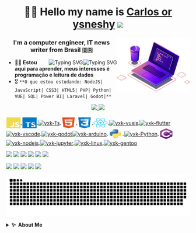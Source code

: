<h1 align="center">🧑‍💻 Hello my name is <a href="https://github.com/ysneshy" target="_blank">Carlos or ysneshy</a> 
<img src="https://github.com/blackcater/blackcater/raw/main/images/Hi.gif" height="32"/></h1>
<img src="https://github.com/ysneshy/ysneshy/blob/main/.github/computer-illustration.png" min-width="200px" max-width="200px" width="200px" align="right" alt="Computador ysneshy">
<h3 align="center">I'm a computer engineer, IT news writer from Brasil 🇧🇷</h3>

<a href="https://github.com/ysneshy/"><img src="https://readme-typing-svg.herokuapp.com?font=Fira+Code&pause=1000&color=7F20F7&center=true&width=435&lines=%E2%8E%85+Bem+vindo+ao+meu+Github+%E2%8E%85;%E2%8E%97+Aqui+todos+somos+um+%E2%8E%98" alt="Typing SVG" align="right" /></a>
<a href="https://git.io/typing-svg"><img src="https://readme-typing-svg.herokuapp.com?font=Fira+Code&pause=1000&color=7F20F7&center=true&width=435&lines=%E2%86%82+Fique+a+vontade+%2BFollow+%E2%86%82;%E2%B5%9E+contato%3A+%2B55+91984851072+%E2%A8%B3" alt="Typing SVG"  align="right" /></a>

- 🧑‍💻 **Estou aqui para aprender, meus interesses é programação e leitura de dados**
- 🎖️ ```**O que estou estudando: NodeJS| JavaScript| CSS3| HTML5| PHP| Python| VUE| SQL| Power BI| Laravel| Godot|** ```

<div align="center">
  <a href="https://github.com/ysneshy">
  
  <img height="170em" src="https://github-readme-stats.vercel.app/api?username=ysneshy&show_icons=true&theme=synthwave&include_all_commits=true&count_private=true"/>
  <img height="170em" src="https://github-readme-stats.vercel.app/api/top-langs/?username=ysneshy&layout=compact&langs_count=7&theme=synthwave"/>
</div>
  <div style="display: inline_block"><br>
 <img align="center" alt="yxk-Js" height="30" width="40" src="https://raw.githubusercontent.com/devicons/devicon/master/icons/javascript/javascript-plain.svg">
 <img align="center" alt="yxk-Ts" height="30" width="40" src="https://raw.githubusercontent.com/devicons/devicon/master/icons/typescript/typescript-plain.svg">
<img align="center" alt="yxk-Ts" height="30" width="40" src="https://cdn.jsdelivr.net/gh/devicons/devicon/icons/laravel/laravel-plain.svg" />
<img align="center" alt="yxk-HTML5" height="30" width="40" src="https://raw.githubusercontent.com/devicons/devicon/master/icons/html5/html5-original.svg">
 <img align="center" alt="yxk-CSS3" height="30" width="40" src="https://raw.githubusercontent.com/devicons/devicon/master/icons/css3/css3-original.svg">
  <img align="center" alt="yxk-React" height="30" width="40" src="https://raw.githubusercontent.com/devicons/devicon/master/icons/react/react-original.svg">
 <img align="center" alt="yxk-vusjs" height="30" width="40" src="https://cdn.jsdelivr.net/gh/devicons/devicon/icons/vuejs/vuejs-original.svg" />
 <img align="center" alt="yxk-flutter" height="30" width="40" src="https://cdn.jsdelivr.net/gh/devicons/devicon/icons/flutter/flutter-original.svg" />
  <img align="center" alt="yxk-vscode" height="30" width="40" src="https://cdn.jsdelivr.net/gh/devicons/devicon/icons/vscode/vscode-original.svg" />
  <img align="center" alt="yxk-godot" height="30" width="40" src="https://cdn.jsdelivr.net/gh/devicons/devicon/icons/godot/godot-original.svg" /><img align="center" alt="yxk-arduino" height="30" width="40" src="https://cdn.jsdelivr.net/gh/devicons/devicon/icons/arduino/arduino-original-wordmark.svg" /> <img align="center" alt="yxk-Python" height="30" width="40" src="https://raw.githubusercontent.com/devicons/devicon/master/icons/python/python-original.svg">
 <img align="center" alt="yxk-Python" height="30" width="40" src="https://cdn.jsdelivr.net/gh/devicons/devicon/icons/php/php-original.svg" />
 <img align="center" alt="yxk-Csharp" height="30" width="40" src="https://raw.githubusercontent.com/devicons/devicon/master/icons/csharp/csharp-original.svg">
  <img align="center" alt="yxk-nodejs" height="30" width="40"src="https://cdn.jsdelivr.net/gh/devicons/devicon/icons/nodejs/nodejs-original.svg" />
  <img align="center" alt="yxk-jupyter" height="30" width="40" src="https://cdn.jsdelivr.net/gh/devicons/devicon/icons/jupyter/jupyter-original-wordmark.svg" />
   <img align="center" alt="yxk-linux" height="30" width="40" src="https://cdn.jsdelivr.net/gh/devicons/devicon/icons/linux/linux-original.svg" />
  <img align="center" alt="yxk-gentoo" height="30" width="40" src="https://cdn.jsdelivr.net/gh/devicons/devicon/icons/gentoo/gentoo-plain.svg" />

</br>
<p>

  <a href="https://www.youtube.com/channel/UCiZ5qCAO5aATSZD8XjLz1pQ" target="_blank"><img src="https://img.shields.io/badge/YouTube-FF0000?style=for-the-badge&logo=youtube&logoColor=white" target="_blank"></a>
  <a href="https://instagram.com/ysneshy" target="_blank"><img src="https://img.shields.io/badge/-Instagram-%23E4405F?style=for-the-badge&logo=instagram&logoColor=white" target="_blank"></a>
  <a href = "mailto:ysneshy@gmail.com"><img src="https://img.shields.io/badge/-Gmail-%23333?style=for-the-badge&logo=gmail&logoColor=white" target="_blank"></a>
  <a href="https://www.linkedin.com/in/ysneshy" target="_blank"><img src="https://img.shields.io/badge/-LinkedIn-%230077B5?style=for-the-badge&logo=linkedin&logoColor=white" target="_blank"></a> 
  <a href="https://www.facebook.com/ysneshy" target="_blank"><img src="https://img.shields.io/badge/Facebook-1877F2?style=for-the-badge&logo=facebook&logoColor=white" target="_blank"></a>
  <img src="https://img.shields.io/badge/Nintendo_3DS-D12228?style=for-the-badge&logo=nintendo-3ds&logoColor=white">
 
 
<img height="160em" src="https://github-profile-summary-cards.vercel.app/api/cards/productive-time?username=ysneshy&theme=solarized_dark"/>
<img height="160em" src="https://github-profile-summary-cards.vercel.app/api/cards/profile-details?username=ysneshy&theme=solarized_dark"/>
<img height="161em" src="https://github-profile-summary-cards.vercel.app/api/cards/most-commit-language?username=ysneshy&theme=solarized_dark"/>
<img height="161em" src="https://github-profile-summary-cards.vercel.app/api/cards/repos-per-language?username=ysneshy&theme=solarized_dark"/>
<img height="161em" src="https://github-profile-summary-cards.vercel.app/api/cards/stats?username=ysneshy&theme=solarized_dark"/>
  
 
  ![Snake animation](https://github.com/ysneshy/ysneshy/blob/main/github-contribution-grid-snake.svg)
 <details>
  <summary><b>✨&nbsp;&nbsp;About&nbsp;Me</b></summary>
  <br/>
   💼 Ferramentas: <strong>Coloque as suas ferramentas de trabalho.</strong>
  </details>
 
 
 
</div>
